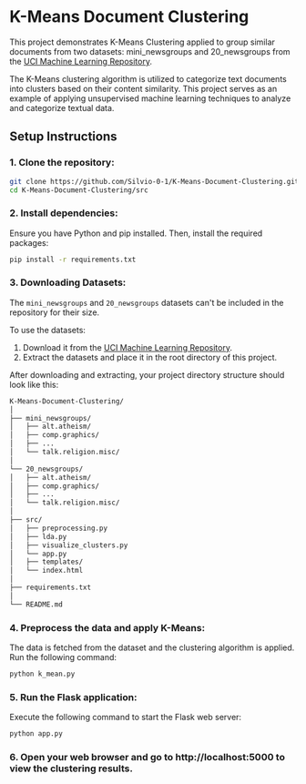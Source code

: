 # K-Means Document Clustering

This project demonstrates K-Means Clustering applied to group similar documents from two datasets: mini_newsgroups and 20_newsgroups from the [UCI Machine Learning Repository](https://archive.ics.uci.edu/dataset/113/twenty+newsgroups).

The K-Means clustering algorithm is utilized to categorize text documents into clusters based on their content similarity. This project serves as an example of applying unsupervised machine learning techniques to analyze and categorize textual data.

## Setup Instructions

### 1. Clone the repository:

```bash
git clone https://github.com/Silvio-0-1/K-Means-Document-Clustering.git
cd K-Means-Document-Clustering/src
```

### 2. Install dependencies:
Ensure you have Python and pip installed. Then, install the required packages:

```bash
pip install -r requirements.txt
```

### 3. Downloading Datasets:

The `mini_newsgroups` and `20_newsgroups` datasets can't be included in the repository for their size.

To use the datasets:

1. Download it from the [UCI Machine Learning Repository](http://archive.ics.uci.edu/ml/datasets/Twenty+Newsgroups).
2. Extract the datasets and place it in the root directory of this project.

After downloading and extracting, your project directory structure should look like this:

```bash
K-Means-Document-Clustering/
│
├── mini_newsgroups/
│   ├── alt.atheism/
│   ├── comp.graphics/
│   ├── ...
│   └── talk.religion.misc/
│
└── 20_newsgroups/
│   ├── alt.atheism/
│   ├── comp.graphics/
│   ├── ...
│   └── talk.religion.misc/
│
├── src/
│   ├── preprocessing.py
│   ├── lda.py
│   ├── visualize_clusters.py
│   └── app.py
│   ├── templates/
│   └── index.html
│
├── requirements.txt
│
└── README.md
```

### 4. Preprocess the data and apply K-Means:
The data is fetched from the dataset and the clustering algorithm is applied. Run the following command:

```bash
python k_mean.py
```

### 5. Run the Flask application:
Execute the following command to start the Flask web server:

```bash
python app.py
```

### 6. Open your web browser and go to http://localhost:5000 to view the clustering results.
